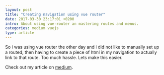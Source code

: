 ```yaml
---
layout: post
title: "Creating navigation using vue router"
date: 2017-03-30 23:17:01 +0200
intro: About using vue-router an mastering routes and menus.
categories: medium vuejs
type: article
---
```


So i was using vue router the other day and i did not like to manually set up a routed, then having to create a piece of html in my navigation to actually link to that route. Too much hassle. Lets make this easier.

Check out my article on [medium][creating-navigation-using-vue-router].

[creating-navigation-using-vue-router]: https://medium.com/@disjfa/creating-navigation-using-vue-router-59d0b12ab75f
